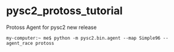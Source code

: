 # pysc2_protoss_tutorial
 Protoss Agent for pysc2 new release


```console
my-computer:~ me$ python -m pysc2.bin.agent --map Simple96 --agent_race protoss
```
